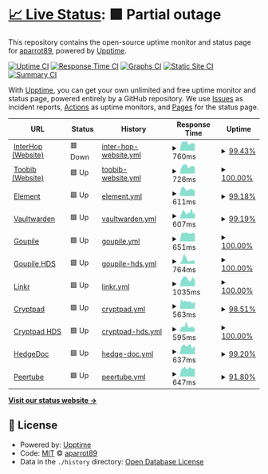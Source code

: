 # [📈 Live Status](https://status.interhop.org): <!--live status--> **🟧 Partial outage**

This repository contains the open-source uptime monitor and status page for [aparrot89](https://status.interhop.org), powered by [Upptime](https://github.com/upptime/upptime).

[![Uptime CI](https://github.com/aparrot89/interhop-status/workflows/Uptime%20CI/badge.svg)](https://github.com/aparrot89/interhop-status/actions?query=workflow%3A%22Uptime+CI%22)
[![Response Time CI](https://github.com/aparrot89/interhop-status/workflows/Response%20Time%20CI/badge.svg)](https://github.com/aparrot89/interhop-status/actions?query=workflow%3A%22Response+Time+CI%22)
[![Graphs CI](https://github.com/aparrot89/interhop-status/workflows/Graphs%20CI/badge.svg)](https://github.com/aparrot89/interhop-status/actions?query=workflow%3A%22Graphs+CI%22)
[![Static Site CI](https://github.com/aparrot89/interhop-status/workflows/Static%20Site%20CI/badge.svg)](https://github.com/aparrot89/interhop-status/actions?query=workflow%3A%22Static+Site+CI%22)
[![Summary CI](https://github.com/aparrot89/interhop-status/workflows/Summary%20CI/badge.svg)](https://github.com/aparrot89/interhop-status/actions?query=workflow%3A%22Summary+CI%22)

With [Upptime](https://upptime.js.org), you can get your own unlimited and free uptime monitor and status page, powered entirely by a GitHub repository. We use [Issues](https://github.com/aparrot89/interhop-status/issues) as incident reports, [Actions](https://github.com/aparrot89/interhop-status/actions) as uptime monitors, and [Pages](https://status.interhop.org) for the status page.

<!--start: status pages-->
<!-- This summary is generated by Upptime (https://github.com/upptime/upptime) -->
<!-- Do not edit this manually, your changes will be overwritten -->
<!-- prettier-ignore -->
| URL | Status | History | Response Time | Uptime |
| --- | ------ | ------- | ------------- | ------ |
| <img alt="" src="https://icons.duckduckgo.com/ip3/interhop.org.ico" height="13"> [InterHop (Website)](https://interhop.org) | 🟥 Down | [inter-hop-website.yml](https://github.com/aparrot89/interhop-status/commits/HEAD/history/inter-hop-website.yml) | <details><summary><img alt="Response time graph" src="./graphs/inter-hop-website/response-time-week.png" height="20"> 760ms</summary><br><a href="https://status.interhop.org/history/inter-hop-website"><img alt="Response time 764" src="https://img.shields.io/endpoint?url=https%3A%2F%2Fraw.githubusercontent.com%2Faparrot89%2Finterhop-status%2FHEAD%2Fapi%2Finter-hop-website%2Fresponse-time.json"></a><br><a href="https://status.interhop.org/history/inter-hop-website"><img alt="24-hour response time 638" src="https://img.shields.io/endpoint?url=https%3A%2F%2Fraw.githubusercontent.com%2Faparrot89%2Finterhop-status%2FHEAD%2Fapi%2Finter-hop-website%2Fresponse-time-day.json"></a><br><a href="https://status.interhop.org/history/inter-hop-website"><img alt="7-day response time 760" src="https://img.shields.io/endpoint?url=https%3A%2F%2Fraw.githubusercontent.com%2Faparrot89%2Finterhop-status%2FHEAD%2Fapi%2Finter-hop-website%2Fresponse-time-week.json"></a><br><a href="https://status.interhop.org/history/inter-hop-website"><img alt="30-day response time 726" src="https://img.shields.io/endpoint?url=https%3A%2F%2Fraw.githubusercontent.com%2Faparrot89%2Finterhop-status%2FHEAD%2Fapi%2Finter-hop-website%2Fresponse-time-month.json"></a><br><a href="https://status.interhop.org/history/inter-hop-website"><img alt="1-year response time 764" src="https://img.shields.io/endpoint?url=https%3A%2F%2Fraw.githubusercontent.com%2Faparrot89%2Finterhop-status%2FHEAD%2Fapi%2Finter-hop-website%2Fresponse-time-year.json"></a></details> | <details><summary><a href="https://status.interhop.org/history/inter-hop-website">99.43%</a></summary><a href="https://status.interhop.org/history/inter-hop-website"><img alt="All-time uptime 99.92%" src="https://img.shields.io/endpoint?url=https%3A%2F%2Fraw.githubusercontent.com%2Faparrot89%2Finterhop-status%2FHEAD%2Fapi%2Finter-hop-website%2Fuptime.json"></a><br><a href="https://status.interhop.org/history/inter-hop-website"><img alt="24-hour uptime 99.99%" src="https://img.shields.io/endpoint?url=https%3A%2F%2Fraw.githubusercontent.com%2Faparrot89%2Finterhop-status%2FHEAD%2Fapi%2Finter-hop-website%2Fuptime-day.json"></a><br><a href="https://status.interhop.org/history/inter-hop-website"><img alt="7-day uptime 99.43%" src="https://img.shields.io/endpoint?url=https%3A%2F%2Fraw.githubusercontent.com%2Faparrot89%2Finterhop-status%2FHEAD%2Fapi%2Finter-hop-website%2Fuptime-week.json"></a><br><a href="https://status.interhop.org/history/inter-hop-website"><img alt="30-day uptime 99.87%" src="https://img.shields.io/endpoint?url=https%3A%2F%2Fraw.githubusercontent.com%2Faparrot89%2Finterhop-status%2FHEAD%2Fapi%2Finter-hop-website%2Fuptime-month.json"></a><br><a href="https://status.interhop.org/history/inter-hop-website"><img alt="1-year uptime 99.92%" src="https://img.shields.io/endpoint?url=https%3A%2F%2Fraw.githubusercontent.com%2Faparrot89%2Finterhop-status%2FHEAD%2Fapi%2Finter-hop-website%2Fuptime-year.json"></a></details>
| <img alt="" src="https://icons.duckduckgo.com/ip3/toobib.org.ico" height="13"> [Toobib (Website)](https://toobib.org) | 🟩 Up | [toobib-website.yml](https://github.com/aparrot89/interhop-status/commits/HEAD/history/toobib-website.yml) | <details><summary><img alt="Response time graph" src="./graphs/toobib-website/response-time-week.png" height="20"> 726ms</summary><br><a href="https://status.interhop.org/history/toobib-website"><img alt="Response time 765" src="https://img.shields.io/endpoint?url=https%3A%2F%2Fraw.githubusercontent.com%2Faparrot89%2Finterhop-status%2FHEAD%2Fapi%2Ftoobib-website%2Fresponse-time.json"></a><br><a href="https://status.interhop.org/history/toobib-website"><img alt="24-hour response time 614" src="https://img.shields.io/endpoint?url=https%3A%2F%2Fraw.githubusercontent.com%2Faparrot89%2Finterhop-status%2FHEAD%2Fapi%2Ftoobib-website%2Fresponse-time-day.json"></a><br><a href="https://status.interhop.org/history/toobib-website"><img alt="7-day response time 726" src="https://img.shields.io/endpoint?url=https%3A%2F%2Fraw.githubusercontent.com%2Faparrot89%2Finterhop-status%2FHEAD%2Fapi%2Ftoobib-website%2Fresponse-time-week.json"></a><br><a href="https://status.interhop.org/history/toobib-website"><img alt="30-day response time 848" src="https://img.shields.io/endpoint?url=https%3A%2F%2Fraw.githubusercontent.com%2Faparrot89%2Finterhop-status%2FHEAD%2Fapi%2Ftoobib-website%2Fresponse-time-month.json"></a><br><a href="https://status.interhop.org/history/toobib-website"><img alt="1-year response time 765" src="https://img.shields.io/endpoint?url=https%3A%2F%2Fraw.githubusercontent.com%2Faparrot89%2Finterhop-status%2FHEAD%2Fapi%2Ftoobib-website%2Fresponse-time-year.json"></a></details> | <details><summary><a href="https://status.interhop.org/history/toobib-website">100.00%</a></summary><a href="https://status.interhop.org/history/toobib-website"><img alt="All-time uptime 100.00%" src="https://img.shields.io/endpoint?url=https%3A%2F%2Fraw.githubusercontent.com%2Faparrot89%2Finterhop-status%2FHEAD%2Fapi%2Ftoobib-website%2Fuptime.json"></a><br><a href="https://status.interhop.org/history/toobib-website"><img alt="24-hour uptime 100.00%" src="https://img.shields.io/endpoint?url=https%3A%2F%2Fraw.githubusercontent.com%2Faparrot89%2Finterhop-status%2FHEAD%2Fapi%2Ftoobib-website%2Fuptime-day.json"></a><br><a href="https://status.interhop.org/history/toobib-website"><img alt="7-day uptime 100.00%" src="https://img.shields.io/endpoint?url=https%3A%2F%2Fraw.githubusercontent.com%2Faparrot89%2Finterhop-status%2FHEAD%2Fapi%2Ftoobib-website%2Fuptime-week.json"></a><br><a href="https://status.interhop.org/history/toobib-website"><img alt="30-day uptime 100.00%" src="https://img.shields.io/endpoint?url=https%3A%2F%2Fraw.githubusercontent.com%2Faparrot89%2Finterhop-status%2FHEAD%2Fapi%2Ftoobib-website%2Fuptime-month.json"></a><br><a href="https://status.interhop.org/history/toobib-website"><img alt="1-year uptime 100.00%" src="https://img.shields.io/endpoint?url=https%3A%2F%2Fraw.githubusercontent.com%2Faparrot89%2Finterhop-status%2FHEAD%2Fapi%2Ftoobib-website%2Fuptime-year.json"></a></details>
| <img alt="" src="https://icons.duckduckgo.com/ip3/element.interhop.org.ico" height="13"> [Element](https://element.interhop.org) | 🟩 Up | [element.yml](https://github.com/aparrot89/interhop-status/commits/HEAD/history/element.yml) | <details><summary><img alt="Response time graph" src="./graphs/element/response-time-week.png" height="20"> 611ms</summary><br><a href="https://status.interhop.org/history/element"><img alt="Response time 611" src="https://img.shields.io/endpoint?url=https%3A%2F%2Fraw.githubusercontent.com%2Faparrot89%2Finterhop-status%2FHEAD%2Fapi%2Felement%2Fresponse-time.json"></a><br><a href="https://status.interhop.org/history/element"><img alt="24-hour response time 529" src="https://img.shields.io/endpoint?url=https%3A%2F%2Fraw.githubusercontent.com%2Faparrot89%2Finterhop-status%2FHEAD%2Fapi%2Felement%2Fresponse-time-day.json"></a><br><a href="https://status.interhop.org/history/element"><img alt="7-day response time 611" src="https://img.shields.io/endpoint?url=https%3A%2F%2Fraw.githubusercontent.com%2Faparrot89%2Finterhop-status%2FHEAD%2Fapi%2Felement%2Fresponse-time-week.json"></a><br><a href="https://status.interhop.org/history/element"><img alt="30-day response time 616" src="https://img.shields.io/endpoint?url=https%3A%2F%2Fraw.githubusercontent.com%2Faparrot89%2Finterhop-status%2FHEAD%2Fapi%2Felement%2Fresponse-time-month.json"></a><br><a href="https://status.interhop.org/history/element"><img alt="1-year response time 611" src="https://img.shields.io/endpoint?url=https%3A%2F%2Fraw.githubusercontent.com%2Faparrot89%2Finterhop-status%2FHEAD%2Fapi%2Felement%2Fresponse-time-year.json"></a></details> | <details><summary><a href="https://status.interhop.org/history/element">99.18%</a></summary><a href="https://status.interhop.org/history/element"><img alt="All-time uptime 99.86%" src="https://img.shields.io/endpoint?url=https%3A%2F%2Fraw.githubusercontent.com%2Faparrot89%2Finterhop-status%2FHEAD%2Fapi%2Felement%2Fuptime.json"></a><br><a href="https://status.interhop.org/history/element"><img alt="24-hour uptime 100.00%" src="https://img.shields.io/endpoint?url=https%3A%2F%2Fraw.githubusercontent.com%2Faparrot89%2Finterhop-status%2FHEAD%2Fapi%2Felement%2Fuptime-day.json"></a><br><a href="https://status.interhop.org/history/element"><img alt="7-day uptime 99.18%" src="https://img.shields.io/endpoint?url=https%3A%2F%2Fraw.githubusercontent.com%2Faparrot89%2Finterhop-status%2FHEAD%2Fapi%2Felement%2Fuptime-week.json"></a><br><a href="https://status.interhop.org/history/element"><img alt="30-day uptime 99.81%" src="https://img.shields.io/endpoint?url=https%3A%2F%2Fraw.githubusercontent.com%2Faparrot89%2Finterhop-status%2FHEAD%2Fapi%2Felement%2Fuptime-month.json"></a><br><a href="https://status.interhop.org/history/element"><img alt="1-year uptime 99.86%" src="https://img.shields.io/endpoint?url=https%3A%2F%2Fraw.githubusercontent.com%2Faparrot89%2Finterhop-status%2FHEAD%2Fapi%2Felement%2Fuptime-year.json"></a></details>
| <img alt="" src="https://icons.duckduckgo.com/ip3/password.interhop.org.ico" height="13"> [Vaultwarden](https://password.interhop.org) | 🟩 Up | [vaultwarden.yml](https://github.com/aparrot89/interhop-status/commits/HEAD/history/vaultwarden.yml) | <details><summary><img alt="Response time graph" src="./graphs/vaultwarden/response-time-week.png" height="20"> 607ms</summary><br><a href="https://status.interhop.org/history/vaultwarden"><img alt="Response time 599" src="https://img.shields.io/endpoint?url=https%3A%2F%2Fraw.githubusercontent.com%2Faparrot89%2Finterhop-status%2FHEAD%2Fapi%2Fvaultwarden%2Fresponse-time.json"></a><br><a href="https://status.interhop.org/history/vaultwarden"><img alt="24-hour response time 620" src="https://img.shields.io/endpoint?url=https%3A%2F%2Fraw.githubusercontent.com%2Faparrot89%2Finterhop-status%2FHEAD%2Fapi%2Fvaultwarden%2Fresponse-time-day.json"></a><br><a href="https://status.interhop.org/history/vaultwarden"><img alt="7-day response time 607" src="https://img.shields.io/endpoint?url=https%3A%2F%2Fraw.githubusercontent.com%2Faparrot89%2Finterhop-status%2FHEAD%2Fapi%2Fvaultwarden%2Fresponse-time-week.json"></a><br><a href="https://status.interhop.org/history/vaultwarden"><img alt="30-day response time 603" src="https://img.shields.io/endpoint?url=https%3A%2F%2Fraw.githubusercontent.com%2Faparrot89%2Finterhop-status%2FHEAD%2Fapi%2Fvaultwarden%2Fresponse-time-month.json"></a><br><a href="https://status.interhop.org/history/vaultwarden"><img alt="1-year response time 599" src="https://img.shields.io/endpoint?url=https%3A%2F%2Fraw.githubusercontent.com%2Faparrot89%2Finterhop-status%2FHEAD%2Fapi%2Fvaultwarden%2Fresponse-time-year.json"></a></details> | <details><summary><a href="https://status.interhop.org/history/vaultwarden">99.19%</a></summary><a href="https://status.interhop.org/history/vaultwarden"><img alt="All-time uptime 99.86%" src="https://img.shields.io/endpoint?url=https%3A%2F%2Fraw.githubusercontent.com%2Faparrot89%2Finterhop-status%2FHEAD%2Fapi%2Fvaultwarden%2Fuptime.json"></a><br><a href="https://status.interhop.org/history/vaultwarden"><img alt="24-hour uptime 100.00%" src="https://img.shields.io/endpoint?url=https%3A%2F%2Fraw.githubusercontent.com%2Faparrot89%2Finterhop-status%2FHEAD%2Fapi%2Fvaultwarden%2Fuptime-day.json"></a><br><a href="https://status.interhop.org/history/vaultwarden"><img alt="7-day uptime 99.19%" src="https://img.shields.io/endpoint?url=https%3A%2F%2Fraw.githubusercontent.com%2Faparrot89%2Finterhop-status%2FHEAD%2Fapi%2Fvaultwarden%2Fuptime-week.json"></a><br><a href="https://status.interhop.org/history/vaultwarden"><img alt="30-day uptime 99.81%" src="https://img.shields.io/endpoint?url=https%3A%2F%2Fraw.githubusercontent.com%2Faparrot89%2Finterhop-status%2FHEAD%2Fapi%2Fvaultwarden%2Fuptime-month.json"></a><br><a href="https://status.interhop.org/history/vaultwarden"><img alt="1-year uptime 99.86%" src="https://img.shields.io/endpoint?url=https%3A%2F%2Fraw.githubusercontent.com%2Faparrot89%2Finterhop-status%2FHEAD%2Fapi%2Fvaultwarden%2Fuptime-year.json"></a></details>
| <img alt="" src="https://icons.duckduckgo.com/ip3/goupile.org.ico" height="13"> [Goupile](https://goupile.org) | 🟩 Up | [goupile.yml](https://github.com/aparrot89/interhop-status/commits/HEAD/history/goupile.yml) | <details><summary><img alt="Response time graph" src="./graphs/goupile/response-time-week.png" height="20"> 651ms</summary><br><a href="https://status.interhop.org/history/goupile"><img alt="Response time 653" src="https://img.shields.io/endpoint?url=https%3A%2F%2Fraw.githubusercontent.com%2Faparrot89%2Finterhop-status%2FHEAD%2Fapi%2Fgoupile%2Fresponse-time.json"></a><br><a href="https://status.interhop.org/history/goupile"><img alt="24-hour response time 621" src="https://img.shields.io/endpoint?url=https%3A%2F%2Fraw.githubusercontent.com%2Faparrot89%2Finterhop-status%2FHEAD%2Fapi%2Fgoupile%2Fresponse-time-day.json"></a><br><a href="https://status.interhop.org/history/goupile"><img alt="7-day response time 651" src="https://img.shields.io/endpoint?url=https%3A%2F%2Fraw.githubusercontent.com%2Faparrot89%2Finterhop-status%2FHEAD%2Fapi%2Fgoupile%2Fresponse-time-week.json"></a><br><a href="https://status.interhop.org/history/goupile"><img alt="30-day response time 660" src="https://img.shields.io/endpoint?url=https%3A%2F%2Fraw.githubusercontent.com%2Faparrot89%2Finterhop-status%2FHEAD%2Fapi%2Fgoupile%2Fresponse-time-month.json"></a><br><a href="https://status.interhop.org/history/goupile"><img alt="1-year response time 653" src="https://img.shields.io/endpoint?url=https%3A%2F%2Fraw.githubusercontent.com%2Faparrot89%2Finterhop-status%2FHEAD%2Fapi%2Fgoupile%2Fresponse-time-year.json"></a></details> | <details><summary><a href="https://status.interhop.org/history/goupile">100.00%</a></summary><a href="https://status.interhop.org/history/goupile"><img alt="All-time uptime 99.99%" src="https://img.shields.io/endpoint?url=https%3A%2F%2Fraw.githubusercontent.com%2Faparrot89%2Finterhop-status%2FHEAD%2Fapi%2Fgoupile%2Fuptime.json"></a><br><a href="https://status.interhop.org/history/goupile"><img alt="24-hour uptime 100.00%" src="https://img.shields.io/endpoint?url=https%3A%2F%2Fraw.githubusercontent.com%2Faparrot89%2Finterhop-status%2FHEAD%2Fapi%2Fgoupile%2Fuptime-day.json"></a><br><a href="https://status.interhop.org/history/goupile"><img alt="7-day uptime 100.00%" src="https://img.shields.io/endpoint?url=https%3A%2F%2Fraw.githubusercontent.com%2Faparrot89%2Finterhop-status%2FHEAD%2Fapi%2Fgoupile%2Fuptime-week.json"></a><br><a href="https://status.interhop.org/history/goupile"><img alt="30-day uptime 100.00%" src="https://img.shields.io/endpoint?url=https%3A%2F%2Fraw.githubusercontent.com%2Faparrot89%2Finterhop-status%2FHEAD%2Fapi%2Fgoupile%2Fuptime-month.json"></a><br><a href="https://status.interhop.org/history/goupile"><img alt="1-year uptime 99.99%" src="https://img.shields.io/endpoint?url=https%3A%2F%2Fraw.githubusercontent.com%2Faparrot89%2Finterhop-status%2FHEAD%2Fapi%2Fgoupile%2Fuptime-year.json"></a></details>
| <img alt="" src="https://icons.duckduckgo.com/ip3/goupile.hds.interhop.org.ico" height="13"> [Goupile HDS](https://goupile.hds.interhop.org) | 🟩 Up | [goupile-hds.yml](https://github.com/aparrot89/interhop-status/commits/HEAD/history/goupile-hds.yml) | <details><summary><img alt="Response time graph" src="./graphs/goupile-hds/response-time-week.png" height="20"> 764ms</summary><br><a href="https://status.interhop.org/history/goupile-hds"><img alt="Response time 705" src="https://img.shields.io/endpoint?url=https%3A%2F%2Fraw.githubusercontent.com%2Faparrot89%2Finterhop-status%2FHEAD%2Fapi%2Fgoupile-hds%2Fresponse-time.json"></a><br><a href="https://status.interhop.org/history/goupile-hds"><img alt="24-hour response time 607" src="https://img.shields.io/endpoint?url=https%3A%2F%2Fraw.githubusercontent.com%2Faparrot89%2Finterhop-status%2FHEAD%2Fapi%2Fgoupile-hds%2Fresponse-time-day.json"></a><br><a href="https://status.interhop.org/history/goupile-hds"><img alt="7-day response time 764" src="https://img.shields.io/endpoint?url=https%3A%2F%2Fraw.githubusercontent.com%2Faparrot89%2Finterhop-status%2FHEAD%2Fapi%2Fgoupile-hds%2Fresponse-time-week.json"></a><br><a href="https://status.interhop.org/history/goupile-hds"><img alt="30-day response time 695" src="https://img.shields.io/endpoint?url=https%3A%2F%2Fraw.githubusercontent.com%2Faparrot89%2Finterhop-status%2FHEAD%2Fapi%2Fgoupile-hds%2Fresponse-time-month.json"></a><br><a href="https://status.interhop.org/history/goupile-hds"><img alt="1-year response time 705" src="https://img.shields.io/endpoint?url=https%3A%2F%2Fraw.githubusercontent.com%2Faparrot89%2Finterhop-status%2FHEAD%2Fapi%2Fgoupile-hds%2Fresponse-time-year.json"></a></details> | <details><summary><a href="https://status.interhop.org/history/goupile-hds">100.00%</a></summary><a href="https://status.interhop.org/history/goupile-hds"><img alt="All-time uptime 99.21%" src="https://img.shields.io/endpoint?url=https%3A%2F%2Fraw.githubusercontent.com%2Faparrot89%2Finterhop-status%2FHEAD%2Fapi%2Fgoupile-hds%2Fuptime.json"></a><br><a href="https://status.interhop.org/history/goupile-hds"><img alt="24-hour uptime 100.00%" src="https://img.shields.io/endpoint?url=https%3A%2F%2Fraw.githubusercontent.com%2Faparrot89%2Finterhop-status%2FHEAD%2Fapi%2Fgoupile-hds%2Fuptime-day.json"></a><br><a href="https://status.interhop.org/history/goupile-hds"><img alt="7-day uptime 100.00%" src="https://img.shields.io/endpoint?url=https%3A%2F%2Fraw.githubusercontent.com%2Faparrot89%2Finterhop-status%2FHEAD%2Fapi%2Fgoupile-hds%2Fuptime-week.json"></a><br><a href="https://status.interhop.org/history/goupile-hds"><img alt="30-day uptime 100.00%" src="https://img.shields.io/endpoint?url=https%3A%2F%2Fraw.githubusercontent.com%2Faparrot89%2Finterhop-status%2FHEAD%2Fapi%2Fgoupile-hds%2Fuptime-month.json"></a><br><a href="https://status.interhop.org/history/goupile-hds"><img alt="1-year uptime 99.21%" src="https://img.shields.io/endpoint?url=https%3A%2F%2Fraw.githubusercontent.com%2Faparrot89%2Finterhop-status%2FHEAD%2Fapi%2Fgoupile-hds%2Fuptime-year.json"></a></details>
| <img alt="" src="https://icons.duckduckgo.com/ip3/linkr.interhop.org.ico" height="13"> [Linkr](https://linkr.interhop.org) | 🟩 Up | [linkr.yml](https://github.com/aparrot89/interhop-status/commits/HEAD/history/linkr.yml) | <details><summary><img alt="Response time graph" src="./graphs/linkr/response-time-week.png" height="20"> 1035ms</summary><br><a href="https://status.interhop.org/history/linkr"><img alt="Response time 1012" src="https://img.shields.io/endpoint?url=https%3A%2F%2Fraw.githubusercontent.com%2Faparrot89%2Finterhop-status%2FHEAD%2Fapi%2Flinkr%2Fresponse-time.json"></a><br><a href="https://status.interhop.org/history/linkr"><img alt="24-hour response time 863" src="https://img.shields.io/endpoint?url=https%3A%2F%2Fraw.githubusercontent.com%2Faparrot89%2Finterhop-status%2FHEAD%2Fapi%2Flinkr%2Fresponse-time-day.json"></a><br><a href="https://status.interhop.org/history/linkr"><img alt="7-day response time 1035" src="https://img.shields.io/endpoint?url=https%3A%2F%2Fraw.githubusercontent.com%2Faparrot89%2Finterhop-status%2FHEAD%2Fapi%2Flinkr%2Fresponse-time-week.json"></a><br><a href="https://status.interhop.org/history/linkr"><img alt="30-day response time 963" src="https://img.shields.io/endpoint?url=https%3A%2F%2Fraw.githubusercontent.com%2Faparrot89%2Finterhop-status%2FHEAD%2Fapi%2Flinkr%2Fresponse-time-month.json"></a><br><a href="https://status.interhop.org/history/linkr"><img alt="1-year response time 1012" src="https://img.shields.io/endpoint?url=https%3A%2F%2Fraw.githubusercontent.com%2Faparrot89%2Finterhop-status%2FHEAD%2Fapi%2Flinkr%2Fresponse-time-year.json"></a></details> | <details><summary><a href="https://status.interhop.org/history/linkr">100.00%</a></summary><a href="https://status.interhop.org/history/linkr"><img alt="All-time uptime 98.43%" src="https://img.shields.io/endpoint?url=https%3A%2F%2Fraw.githubusercontent.com%2Faparrot89%2Finterhop-status%2FHEAD%2Fapi%2Flinkr%2Fuptime.json"></a><br><a href="https://status.interhop.org/history/linkr"><img alt="24-hour uptime 100.00%" src="https://img.shields.io/endpoint?url=https%3A%2F%2Fraw.githubusercontent.com%2Faparrot89%2Finterhop-status%2FHEAD%2Fapi%2Flinkr%2Fuptime-day.json"></a><br><a href="https://status.interhop.org/history/linkr"><img alt="7-day uptime 100.00%" src="https://img.shields.io/endpoint?url=https%3A%2F%2Fraw.githubusercontent.com%2Faparrot89%2Finterhop-status%2FHEAD%2Fapi%2Flinkr%2Fuptime-week.json"></a><br><a href="https://status.interhop.org/history/linkr"><img alt="30-day uptime 98.42%" src="https://img.shields.io/endpoint?url=https%3A%2F%2Fraw.githubusercontent.com%2Faparrot89%2Finterhop-status%2FHEAD%2Fapi%2Flinkr%2Fuptime-month.json"></a><br><a href="https://status.interhop.org/history/linkr"><img alt="1-year uptime 98.43%" src="https://img.shields.io/endpoint?url=https%3A%2F%2Fraw.githubusercontent.com%2Faparrot89%2Finterhop-status%2FHEAD%2Fapi%2Flinkr%2Fuptime-year.json"></a></details>
| <img alt="" src="https://icons.duckduckgo.com/ip3/cpad.interhop.org.ico" height="13"> [Cryptpad](https://cpad.interhop.org) | 🟩 Up | [cryptpad.yml](https://github.com/aparrot89/interhop-status/commits/HEAD/history/cryptpad.yml) | <details><summary><img alt="Response time graph" src="./graphs/cryptpad/response-time-week.png" height="20"> 563ms</summary><br><a href="https://status.interhop.org/history/cryptpad"><img alt="Response time 566" src="https://img.shields.io/endpoint?url=https%3A%2F%2Fraw.githubusercontent.com%2Faparrot89%2Finterhop-status%2FHEAD%2Fapi%2Fcryptpad%2Fresponse-time.json"></a><br><a href="https://status.interhop.org/history/cryptpad"><img alt="24-hour response time 528" src="https://img.shields.io/endpoint?url=https%3A%2F%2Fraw.githubusercontent.com%2Faparrot89%2Finterhop-status%2FHEAD%2Fapi%2Fcryptpad%2Fresponse-time-day.json"></a><br><a href="https://status.interhop.org/history/cryptpad"><img alt="7-day response time 563" src="https://img.shields.io/endpoint?url=https%3A%2F%2Fraw.githubusercontent.com%2Faparrot89%2Finterhop-status%2FHEAD%2Fapi%2Fcryptpad%2Fresponse-time-week.json"></a><br><a href="https://status.interhop.org/history/cryptpad"><img alt="30-day response time 553" src="https://img.shields.io/endpoint?url=https%3A%2F%2Fraw.githubusercontent.com%2Faparrot89%2Finterhop-status%2FHEAD%2Fapi%2Fcryptpad%2Fresponse-time-month.json"></a><br><a href="https://status.interhop.org/history/cryptpad"><img alt="1-year response time 566" src="https://img.shields.io/endpoint?url=https%3A%2F%2Fraw.githubusercontent.com%2Faparrot89%2Finterhop-status%2FHEAD%2Fapi%2Fcryptpad%2Fresponse-time-year.json"></a></details> | <details><summary><a href="https://status.interhop.org/history/cryptpad">98.51%</a></summary><a href="https://status.interhop.org/history/cryptpad"><img alt="All-time uptime 99.61%" src="https://img.shields.io/endpoint?url=https%3A%2F%2Fraw.githubusercontent.com%2Faparrot89%2Finterhop-status%2FHEAD%2Fapi%2Fcryptpad%2Fuptime.json"></a><br><a href="https://status.interhop.org/history/cryptpad"><img alt="24-hour uptime 100.00%" src="https://img.shields.io/endpoint?url=https%3A%2F%2Fraw.githubusercontent.com%2Faparrot89%2Finterhop-status%2FHEAD%2Fapi%2Fcryptpad%2Fuptime-day.json"></a><br><a href="https://status.interhop.org/history/cryptpad"><img alt="7-day uptime 98.51%" src="https://img.shields.io/endpoint?url=https%3A%2F%2Fraw.githubusercontent.com%2Faparrot89%2Finterhop-status%2FHEAD%2Fapi%2Fcryptpad%2Fuptime-week.json"></a><br><a href="https://status.interhop.org/history/cryptpad"><img alt="30-day uptime 98.36%" src="https://img.shields.io/endpoint?url=https%3A%2F%2Fraw.githubusercontent.com%2Faparrot89%2Finterhop-status%2FHEAD%2Fapi%2Fcryptpad%2Fuptime-month.json"></a><br><a href="https://status.interhop.org/history/cryptpad"><img alt="1-year uptime 99.61%" src="https://img.shields.io/endpoint?url=https%3A%2F%2Fraw.githubusercontent.com%2Faparrot89%2Finterhop-status%2FHEAD%2Fapi%2Fcryptpad%2Fuptime-year.json"></a></details>
| <img alt="" src="https://icons.duckduckgo.com/ip3/cryptpad.hds.interhop.org.ico" height="13"> [Cryptpad HDS](https://cryptpad.hds.interhop.org) | 🟩 Up | [cryptpad-hds.yml](https://github.com/aparrot89/interhop-status/commits/HEAD/history/cryptpad-hds.yml) | <details><summary><img alt="Response time graph" src="./graphs/cryptpad-hds/response-time-week.png" height="20"> 595ms</summary><br><a href="https://status.interhop.org/history/cryptpad-hds"><img alt="Response time 732" src="https://img.shields.io/endpoint?url=https%3A%2F%2Fraw.githubusercontent.com%2Faparrot89%2Finterhop-status%2FHEAD%2Fapi%2Fcryptpad-hds%2Fresponse-time.json"></a><br><a href="https://status.interhop.org/history/cryptpad-hds"><img alt="24-hour response time 361" src="https://img.shields.io/endpoint?url=https%3A%2F%2Fraw.githubusercontent.com%2Faparrot89%2Finterhop-status%2FHEAD%2Fapi%2Fcryptpad-hds%2Fresponse-time-day.json"></a><br><a href="https://status.interhop.org/history/cryptpad-hds"><img alt="7-day response time 595" src="https://img.shields.io/endpoint?url=https%3A%2F%2Fraw.githubusercontent.com%2Faparrot89%2Finterhop-status%2FHEAD%2Fapi%2Fcryptpad-hds%2Fresponse-time-week.json"></a><br><a href="https://status.interhop.org/history/cryptpad-hds"><img alt="30-day response time 586" src="https://img.shields.io/endpoint?url=https%3A%2F%2Fraw.githubusercontent.com%2Faparrot89%2Finterhop-status%2FHEAD%2Fapi%2Fcryptpad-hds%2Fresponse-time-month.json"></a><br><a href="https://status.interhop.org/history/cryptpad-hds"><img alt="1-year response time 732" src="https://img.shields.io/endpoint?url=https%3A%2F%2Fraw.githubusercontent.com%2Faparrot89%2Finterhop-status%2FHEAD%2Fapi%2Fcryptpad-hds%2Fresponse-time-year.json"></a></details> | <details><summary><a href="https://status.interhop.org/history/cryptpad-hds">100.00%</a></summary><a href="https://status.interhop.org/history/cryptpad-hds"><img alt="All-time uptime 99.78%" src="https://img.shields.io/endpoint?url=https%3A%2F%2Fraw.githubusercontent.com%2Faparrot89%2Finterhop-status%2FHEAD%2Fapi%2Fcryptpad-hds%2Fuptime.json"></a><br><a href="https://status.interhop.org/history/cryptpad-hds"><img alt="24-hour uptime 100.00%" src="https://img.shields.io/endpoint?url=https%3A%2F%2Fraw.githubusercontent.com%2Faparrot89%2Finterhop-status%2FHEAD%2Fapi%2Fcryptpad-hds%2Fuptime-day.json"></a><br><a href="https://status.interhop.org/history/cryptpad-hds"><img alt="7-day uptime 100.00%" src="https://img.shields.io/endpoint?url=https%3A%2F%2Fraw.githubusercontent.com%2Faparrot89%2Finterhop-status%2FHEAD%2Fapi%2Fcryptpad-hds%2Fuptime-week.json"></a><br><a href="https://status.interhop.org/history/cryptpad-hds"><img alt="30-day uptime 100.00%" src="https://img.shields.io/endpoint?url=https%3A%2F%2Fraw.githubusercontent.com%2Faparrot89%2Finterhop-status%2FHEAD%2Fapi%2Fcryptpad-hds%2Fuptime-month.json"></a><br><a href="https://status.interhop.org/history/cryptpad-hds"><img alt="1-year uptime 99.78%" src="https://img.shields.io/endpoint?url=https%3A%2F%2Fraw.githubusercontent.com%2Faparrot89%2Finterhop-status%2FHEAD%2Fapi%2Fcryptpad-hds%2Fuptime-year.json"></a></details>
| <img alt="" src="https://icons.duckduckgo.com/ip3/pad.interhop.org.ico" height="13"> [HedgeDoc](https://pad.interhop.org) | 🟩 Up | [hedge-doc.yml](https://github.com/aparrot89/interhop-status/commits/HEAD/history/hedge-doc.yml) | <details><summary><img alt="Response time graph" src="./graphs/hedge-doc/response-time-week.png" height="20"> 637ms</summary><br><a href="https://status.interhop.org/history/hedge-doc"><img alt="Response time 658" src="https://img.shields.io/endpoint?url=https%3A%2F%2Fraw.githubusercontent.com%2Faparrot89%2Finterhop-status%2FHEAD%2Fapi%2Fhedge-doc%2Fresponse-time.json"></a><br><a href="https://status.interhop.org/history/hedge-doc"><img alt="24-hour response time 624" src="https://img.shields.io/endpoint?url=https%3A%2F%2Fraw.githubusercontent.com%2Faparrot89%2Finterhop-status%2FHEAD%2Fapi%2Fhedge-doc%2Fresponse-time-day.json"></a><br><a href="https://status.interhop.org/history/hedge-doc"><img alt="7-day response time 637" src="https://img.shields.io/endpoint?url=https%3A%2F%2Fraw.githubusercontent.com%2Faparrot89%2Finterhop-status%2FHEAD%2Fapi%2Fhedge-doc%2Fresponse-time-week.json"></a><br><a href="https://status.interhop.org/history/hedge-doc"><img alt="30-day response time 644" src="https://img.shields.io/endpoint?url=https%3A%2F%2Fraw.githubusercontent.com%2Faparrot89%2Finterhop-status%2FHEAD%2Fapi%2Fhedge-doc%2Fresponse-time-month.json"></a><br><a href="https://status.interhop.org/history/hedge-doc"><img alt="1-year response time 658" src="https://img.shields.io/endpoint?url=https%3A%2F%2Fraw.githubusercontent.com%2Faparrot89%2Finterhop-status%2FHEAD%2Fapi%2Fhedge-doc%2Fresponse-time-year.json"></a></details> | <details><summary><a href="https://status.interhop.org/history/hedge-doc">99.20%</a></summary><a href="https://status.interhop.org/history/hedge-doc"><img alt="All-time uptime 99.86%" src="https://img.shields.io/endpoint?url=https%3A%2F%2Fraw.githubusercontent.com%2Faparrot89%2Finterhop-status%2FHEAD%2Fapi%2Fhedge-doc%2Fuptime.json"></a><br><a href="https://status.interhop.org/history/hedge-doc"><img alt="24-hour uptime 100.00%" src="https://img.shields.io/endpoint?url=https%3A%2F%2Fraw.githubusercontent.com%2Faparrot89%2Finterhop-status%2FHEAD%2Fapi%2Fhedge-doc%2Fuptime-day.json"></a><br><a href="https://status.interhop.org/history/hedge-doc"><img alt="7-day uptime 99.20%" src="https://img.shields.io/endpoint?url=https%3A%2F%2Fraw.githubusercontent.com%2Faparrot89%2Finterhop-status%2FHEAD%2Fapi%2Fhedge-doc%2Fuptime-week.json"></a><br><a href="https://status.interhop.org/history/hedge-doc"><img alt="30-day uptime 99.81%" src="https://img.shields.io/endpoint?url=https%3A%2F%2Fraw.githubusercontent.com%2Faparrot89%2Finterhop-status%2FHEAD%2Fapi%2Fhedge-doc%2Fuptime-month.json"></a><br><a href="https://status.interhop.org/history/hedge-doc"><img alt="1-year uptime 99.86%" src="https://img.shields.io/endpoint?url=https%3A%2F%2Fraw.githubusercontent.com%2Faparrot89%2Finterhop-status%2FHEAD%2Fapi%2Fhedge-doc%2Fuptime-year.json"></a></details>
| <img alt="" src="https://icons.duckduckgo.com/ip3/peertube.interhop.org.ico" height="13"> [Peertube](https://peertube.interhop.org) | 🟩 Up | [peertube.yml](https://github.com/aparrot89/interhop-status/commits/HEAD/history/peertube.yml) | <details><summary><img alt="Response time graph" src="./graphs/peertube/response-time-week.png" height="20"> 647ms</summary><br><a href="https://status.interhop.org/history/peertube"><img alt="Response time 642" src="https://img.shields.io/endpoint?url=https%3A%2F%2Fraw.githubusercontent.com%2Faparrot89%2Finterhop-status%2FHEAD%2Fapi%2Fpeertube%2Fresponse-time.json"></a><br><a href="https://status.interhop.org/history/peertube"><img alt="24-hour response time 620" src="https://img.shields.io/endpoint?url=https%3A%2F%2Fraw.githubusercontent.com%2Faparrot89%2Finterhop-status%2FHEAD%2Fapi%2Fpeertube%2Fresponse-time-day.json"></a><br><a href="https://status.interhop.org/history/peertube"><img alt="7-day response time 647" src="https://img.shields.io/endpoint?url=https%3A%2F%2Fraw.githubusercontent.com%2Faparrot89%2Finterhop-status%2FHEAD%2Fapi%2Fpeertube%2Fresponse-time-week.json"></a><br><a href="https://status.interhop.org/history/peertube"><img alt="30-day response time 611" src="https://img.shields.io/endpoint?url=https%3A%2F%2Fraw.githubusercontent.com%2Faparrot89%2Finterhop-status%2FHEAD%2Fapi%2Fpeertube%2Fresponse-time-month.json"></a><br><a href="https://status.interhop.org/history/peertube"><img alt="1-year response time 642" src="https://img.shields.io/endpoint?url=https%3A%2F%2Fraw.githubusercontent.com%2Faparrot89%2Finterhop-status%2FHEAD%2Fapi%2Fpeertube%2Fresponse-time-year.json"></a></details> | <details><summary><a href="https://status.interhop.org/history/peertube">91.80%</a></summary><a href="https://status.interhop.org/history/peertube"><img alt="All-time uptime 99.57%" src="https://img.shields.io/endpoint?url=https%3A%2F%2Fraw.githubusercontent.com%2Faparrot89%2Finterhop-status%2FHEAD%2Fapi%2Fpeertube%2Fuptime.json"></a><br><a href="https://status.interhop.org/history/peertube"><img alt="24-hour uptime 97.76%" src="https://img.shields.io/endpoint?url=https%3A%2F%2Fraw.githubusercontent.com%2Faparrot89%2Finterhop-status%2FHEAD%2Fapi%2Fpeertube%2Fuptime-day.json"></a><br><a href="https://status.interhop.org/history/peertube"><img alt="7-day uptime 91.80%" src="https://img.shields.io/endpoint?url=https%3A%2F%2Fraw.githubusercontent.com%2Faparrot89%2Finterhop-status%2FHEAD%2Fapi%2Fpeertube%2Fuptime-week.json"></a><br><a href="https://status.interhop.org/history/peertube"><img alt="30-day uptime 98.11%" src="https://img.shields.io/endpoint?url=https%3A%2F%2Fraw.githubusercontent.com%2Faparrot89%2Finterhop-status%2FHEAD%2Fapi%2Fpeertube%2Fuptime-month.json"></a><br><a href="https://status.interhop.org/history/peertube"><img alt="1-year uptime 99.57%" src="https://img.shields.io/endpoint?url=https%3A%2F%2Fraw.githubusercontent.com%2Faparrot89%2Finterhop-status%2FHEAD%2Fapi%2Fpeertube%2Fuptime-year.json"></a></details>

<!--end: status pages-->

[**Visit our status website →**](https://status.interhop.org)

## 📄 License

- Powered by: [Upptime](https://github.com/upptime/upptime)
- Code: [MIT](./LICENSE) © [aparrot89](https://status.interhop.org)
- Data in the `./history` directory: [Open Database License](https://opendatacommons.org/licenses/odbl/1-0/)
